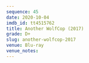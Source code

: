 ```yaml
---
sequence: 45
date: 2020-10-04
imdb_id: tt4515762
title: Another WolfCop (2017)
grade: D+
slug: another-wolfcop-2017
venue: Blu-ray
venue_notes:
---
```



